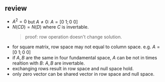 ## review
- $A^2=0$ but $A\ne 0$: $A=[0\ 1;0\ 0]$
- $N(CD)=N(D)$ where $C$ is invertable.
    > proof: row operation doesn't change solution.
- for square matrix, row space may not equal to column space. e.g. $A=[0\ 1;0\ 0]$
- if $A,B$ are the same in four fundamental space, $A$ can be not in times realtion with $B$: $A,B$ are invertable.
- exchanging rows result in row space and null space hold.
- only zero vector can be shared vector in row space and null space.